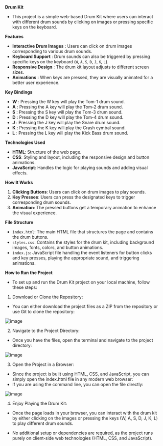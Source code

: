 **Drum Kit**
- This project is a simple web-based Drum Kit where users can interact with different drum sounds by clicking on images or pressing specific keys on the keyboard.

**Features**
- **Interactive Drum Images**  : Users can click on drum images corresponding to various drum sounds.
- **Keyboard Support**         : Drum sounds can also be triggered by pressing specific keys on the keyboard (`W`, `A`, `S`, `D`, `J`, `K`, `L`).
- **Responsive Design**        : The drum kit layout adjusts to different screen sizes.
- **Animations**               : When keys are pressed, they are visually animated for a better user experience.

**Key Bindings**

- **W**  : Pressing the W key will play the Tom-1 drum sound.
- **A**  : Pressing the A key will play the Tom-2 drum sound.
- **S**  : Pressing the S key will play the Tom-3 drum sound.
- **D**  : Pressing the D key will play the Tom-4 drum sound.
- **J**  : Pressing the J key will play the Snare drum sound.
- **K**  : Pressing the K key will play the Crash cymbal sound.
- **L**  : Pressing the L key will play the Kick Bass drum sound.

**Technologies Used**
- **HTML**: Structure of the web page.
- **CSS**: Styling and layout, including the responsive design and button animations.
- **JavaScript**: Handles the logic for playing sounds and adding visual effects.

**How It Works**

1. **Clicking Buttons**: Users can click on drum images to play sounds.
2. **Key Presses**: Users can press the designated keys to trigger corresponding drum sounds.
3. **Animation**: The pressed buttons get a temporary animation to enhance the visual experience.

**File Structure**

- `index.html`: The main HTML file that structures the page and contains the drum buttons.
- `styles.css`: Contains the styles for the drum kit, including background images, fonts, colors, and button animations.
- `index.js`: JavaScript file handling the event listeners for button clicks and key presses, playing the appropriate sound, and triggering animations.

**How to Run the Project**
- To set up and run the Drum Kit project on your local machine, follow these steps:
1.	Download or Clone the Repository:
-	You can either download the project files as a ZIP from the repository or use Git to clone the repository:
  
![image](https://github.com/user-attachments/assets/51e00e2f-500b-4bbb-81f1-cdae23e89db1)

2.	Navigate to the Project Directory:
-	Once you have the files, open the terminal and navigate to the project directory:
  
![image](https://github.com/user-attachments/assets/0512ea85-da0f-4197-9b9a-b5a16944d194)
  
3.	Open the Project in a Browser:
-	Since the project is built using HTML, CSS, and JavaScript, you can simply open the index.html file in any modern web browser:
- If you are using the command line, you can open the file directly:

 ![image](https://github.com/user-attachments/assets/750d7998-3a1e-4cd3-a9d5-6e6ff205272e)

4.	Enjoy Playing the Drum Kit:
-	Once the page loads in your browser, you can interact with the drum kit by either clicking on the images or pressing the keys (W, A, S, D, J, K, L) to play different drum sounds.
  
-	No additional setup or dependencies are required, as the project runs purely on client-side web technologies (HTML, CSS, and JavaScript).
